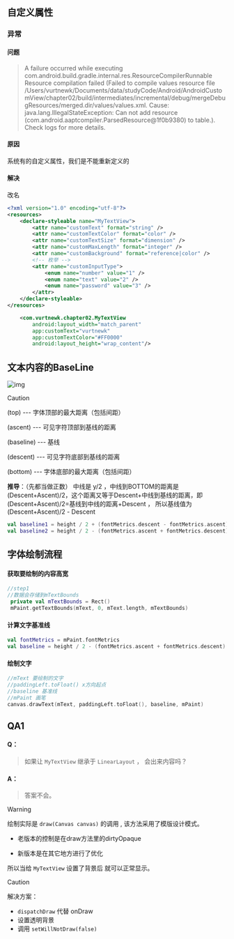 ## 自定义属性

### 异常

#### 问题

> A failure occurred while executing com.android.build.gradle.internal.res.ResourceCompilerRunnable
> Resource compilation failed (Failed to compile values resource file /Users/vurtnewk/Documents/data/studyCode/Android/AndroidCustomView/chapter02/build/intermediates/incremental/debug/mergeDebugResources/merged.dir/values/values.xml. Cause: java.lang.IllegalStateException: Can not add resource (com.android.aaptcompiler.ParsedResource@1f0b9380) to table.). Check logs for more details.

#### 原因

系统有的自定义属性，我们是不能重新定义的

#### 解决

改名

```xml
<?xml version="1.0" encoding="utf-8"?>
<resources>
    <declare-styleable name="MyTextView">
        <attr name="customText" format="string" />
        <attr name="customTextColor" format="color" />
        <attr name="customTextSize" format="dimension" />
        <attr name="customMaxLength" format="integer" />
        <attr name="customBackground" format="reference|color" />
        <!-- 枚举 -->
        <attr name="customInputType">
            <enum name="number" value="1" />
            <enum name="text" value="2" />
            <enum name="password" value="3" />
        </attr>
    </declare-styleable>
</resources>
```

```xml
    <com.vurtnewk.chapter02.MyTextView
        android:layout_width="match_parent"
        app:customText="vurtnewk"
        app:customTextColor="#FF0000"
        android:layout_height="wrap_content"/>
```

## 文本内容的BaseLine

![img](https://gitee.com/vurtnewk/typora-image/raw/master/images03/202412292033791.png) 

> [!caution]
>
> (top)     --- 字体顶部的最大距离（包括间距）
>
> (ascent)   --- 可见字符顶部到基线的距离
>
> (baseline)  --- 基线
>
> (descent)   --- 可见字符底部到基线的距离
>
> (bottom)   --- 字体底部的最大距离（包括间距）

**推导**：（先都当做正数） 中线是 y/2 ，中线到BOTTOM的距离是(Descent+Ascent)/2，这个距离又等于Descent+中线到基线的距离，即(Descent+Ascent)/2=基线到中线的距离+Descent ， 所以基线值为 (Descent+Ascent)/2 - Descent

```kotlin
val baseline1 = height / 2 + (fontMetrics.descent - fontMetrics.ascent) / 2 - fontMetrics.descent
val baseline2 = height / 2 - (fontMetrics.ascent + fontMetrics.descent) / 2
```

## 字体绘制流程

#### 获取要绘制的内容高宽

```kotlin
//step1
//数据会存储到mTextBounds
 private val mTextBounds = Rect()
 mPaint.getTextBounds(mText, 0, mText.length, mTextBounds)
```

#### 计算文字基准线

```kotlin
val fontMetrics = mPaint.fontMetrics
val baseline = height / 2 - (fontMetrics.ascent + fontMetrics.descent) / 2
```

#### 绘制文字

```kotlin
//mText 要绘制的文字 
//paddingLeft.toFloat() x方向起点
//baseline 基准线
//mPaint 画笔
canvas.drawText(mText, paddingLeft.toFloat(), baseline, mPaint)
```

## QA1

#### Q：

> 如果让 `MyTextView` 继承于 `LinearLayout` ， 会出来内容吗？

#### A：

> 答案不会。

> [!warning]
>
> 绘制实际是  `draw(Canvas canvas)` 的调用 , 该方法采用了模版设计模式。
>
> - 老版本的控制是在draw方法里的dirtyOpaque
>
> - 新版本是在其它地方进行了优化
>
> 所以当给 `MyTextView` 设置了背景后 就可以正常显示。

> [!caution]
>
> 解决方案：
>
> - `dispatchDraw` 代替 onDraw
> - 设置透明背景
> - 调用 `setWillNotDraw(false)`



